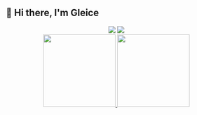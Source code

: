 <div>
  <h2>👋 Hi there, I'm Gleice </h2>
</div>

  <div align="center">
    <a href = "mailto:sabrinaanunciacao@outlook.com"><img src="https://img.shields.io/badge/-Outlook-%23333?style=for-the-badge&logo=outlook&logoColor=white" target="_blank"></a>
    <a href="https://www.linkedin.com/in/gleiceanunciacao/" target="_blank"><img src="https://img.shields.io/badge/-LinkedIn-%230077B5?style=for-the-badge&logo=linkedin&logoColor=white" target="_blank"></a>
  </div>

<div align="center">
  <a href="https://github.com/gleicesabrina">
    <img height="165em" src="https://github-readme-stats.vercel.app/api?username=gleicesabrina&show_icons=true&theme=swift&include_all_commits=true&count_private=true"/>
    <img height="165em" src="https://github-readme-stats.vercel.app/api/top-langs/?username=gleicesabrina&layout=compact&langs_count=7&theme=swift"/>
</div>

